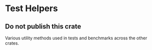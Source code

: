 # Test Helpers

## **Do not publish this crate**

Various utility methods used in tests and benchmarks across the other crates.